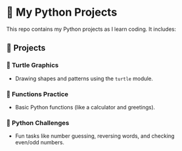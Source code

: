 # 🐍 My Python Projects

This repo contains my Python projects as I learn coding. It includes:

## 📁 Projects
### 🐢 Turtle Graphics
- Drawing shapes and patterns using the `turtle` module.

### 🔧 Functions Practice
- Basic Python functions (like a calculator and greetings).

### 🧠 Python Challenges
- Fun tasks like number guessing, reversing words, and checking even/odd numbers.
